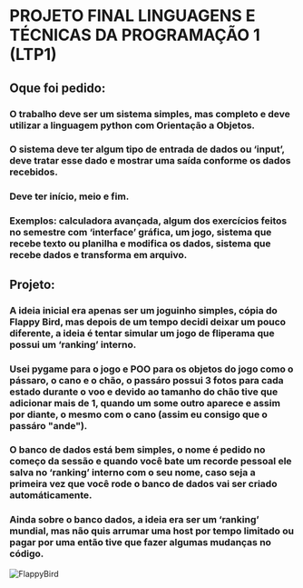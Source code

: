 # PROJETO FINAL LINGUAGENS E TÉCNICAS DA PROGRAMAÇÃO 1 (LTP1)
## Oque foi pedido:

### O trabalho deve ser um sistema simples, mas completo e deve utilizar a linguagem python com Orientação a Objetos.
### O sistema deve ter algum tipo de entrada de dados ou ‘input’, deve tratar esse dado e mostrar uma saída conforme os dados recebidos.
### Deve ter início, meio e fim.
### Exemplos: calculadora avançada, algum dos exercícios feitos no semestre com ‘interface’ gráfica, um jogo, sistema que recebe texto ou planilha e modifica os dados, sistema que recebe dados e transforma em arquivo.

## Projeto:

### A ideia inicial era apenas ser um joguinho simples, cópia do Flappy Bird, mas depois de um tempo decidi deixar um pouco diferente, a ideia é tentar simular um jogo de fliperama que possui um ‘ranking’ interno.
### Usei pygame para o jogo e POO para os objetos do jogo como o pássaro, o cano e o chão, o passáro possui 3 fotos para cada estado durante o voo e devido ao tamanho do chão tive que adicionar mais de 1, quando um some outro aparece e assim por diante, o mesmo com o cano (assim eu consigo que o passáro "ande").
### O banco de dados está bem simples, o nome é pedido no começo da sessão e quando você bate um recorde pessoal ele salva no ‘ranking’ interno com o seu nome, caso seja a primeira vez que você rode o banco de dados vai ser criado automáticamente.
### Ainda sobre o banco dados, a ideia era ser um ‘ranking’ mundial, mas não quis arrumar uma host por tempo limitado ou pagar por uma então tive que fazer algumas mudanças no código.

<img src="https://upload.wikimedia.org/wikipedia/en/thumb/0/0a/Flappy_Bird_icon.png/220px-Flappy_Bird_icon.png" alt="FlappyBird">
